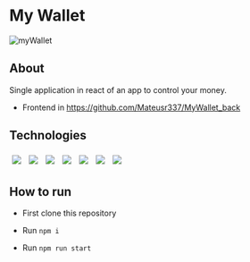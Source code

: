 # My Wallet

![myWallet](https://user-images.githubusercontent.com/92904799/152837495-2f5330e6-24b7-4020-a2de-feb58f50a3a9.gif)

## About

Single application in react of an app to control your money.
- Frontend in https://github.com/Mateusr337/MyWallet_back

## Technologies

<div>
  <img style='margin: 5px;' src="https://img.shields.io/badge/React%20-%2320232a.svg?&style=for-the-badge&color=363636&logo=React&logoColor=1572B6"/>
  <img style='margin: 5px;' src="https://img.shields.io/badge/CSS3%20-%2320232a.svg?&style=for-the-badge&color=363636&logo=CSS3&logoColor=1572B6"/>
  <img style='margin: 5px;' src="https://img.shields.io/badge/HTML5%20-%2320232a.svg?&style=for-the-badge&color=363636&logo=HTML5&logoColor=E34F26"/>
  <img style='margin: 5px;' src="https://img.shields.io/badge/styledConponents%20-%2320232a.svg?&style=for-the-badge&color=363636&logo=styledConponents&logoColor=E34F26"/>
  <img style='margin: 5px;' src="https://img.shields.io/badge/JSX%20-%2320232a.svg?&style=for-the-badge&color=363636&logo=JSX&logoColor=E34F26"/>
  <img style='margin: 5px;' src="https://img.shields.io/badge/ContextAPI%20-%2320232a.svg?&style=for-the-badge&color=363636&logo=ContextAPI&logoColor=E34F26"/>
  <img style='margin: 5px;' src="https://img.shields.io/badge/axios%20-%2320232a.svg?&style=for-the-badge&color=363636&logo=axios&logoColor=E34F26"/>
</div>

## How to run 

- First clone this repository

- Run ```npm i```

- Run ```npm run start```
